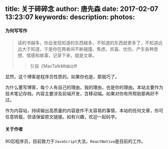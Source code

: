 title: 关于碎碎念
author: 唐先森
date: 2017-02-07 13:23:07
keywords:
description:
photos:
---

#### 为何写写作

> 读的书越多，你会发现知道的东西越多，不知道的东西就更多了，不知道远远大于知道，于是你在两者间不断碰撞、焦虑、欢喜、忧伤，产生各种思想、情感和故事，记录下来，就是文章。
> > 引自《MacTalk》`跨越边界`

显然，这个博客是程序员性质的。如果你也是，那就巧了。

为什么要写博客，每个人有自己的理由，我的理由，也是你的理由。本站主要作为技术笔记存档，内容主要涉及前端开发，含移动端。如果对你有所帮助那再好不过。

作为内容站，持续输出高质量的内容是件不太容易的事情，本站的任何文章，你可任意转载，但请保留原文链接。如有兴趣，欢迎一起码字。

#### 关于作者

90后程序员，目前致力于`JavaScript`大法，`ReactNative`是目前的工作。






